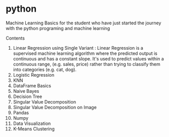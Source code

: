 # python
Machine Learning Basics for the student who have just started the journey with the python programing and machine learning


Contents

1. Linear Regression using Single Variant : Linear Regression is a supervised machine learning algorithm where the predicted output is continuous and has a constant slope. It's used to predict values within a continuous range, (e.g. sales, price) rather than trying to classify them into categories (e.g. cat, dog).
2. Logistic Regression
3. KNN
4. DataFrame Basics
5. Naive Bayes
6. Decision Tree
7. Singular Value Decomposition
8. Singular Value Decomposition on Image
9. Pandas
10. Numpy 
11. Data Visualization
12. K-Means Clustering
